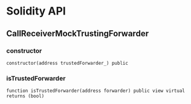 # Solidity API

## CallReceiverMockTrustingForwarder

### constructor

```solidity
constructor(address trustedForwarder_) public
```

### isTrustedForwarder

```solidity
function isTrustedForwarder(address forwarder) public view virtual returns (bool)
```

